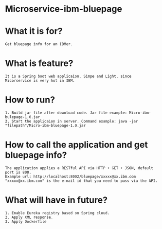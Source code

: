 # Microservice-ibm-bluepage

# What it is for?
	Get bluepage info for an IBMer.

# What is feature?
	It is a Spring boot web applicaion. Simpe and Light, since Micorservice is very hot in IBM.
	
# How to run?
	1. Build jar file after download code. Jar file example: Micro-ibm-bulepage-1.0.jar
	2. Start the applicaion in server. Command example: java -jar "filepath"/Micro-ibm-bluepage-1.0.jar

# How to call the application and get bluepage info?
	The application applies a RESTful API via HTTP + GET + JSON, default port is 800.
	Example url: http://localhost:8002/bluepage/xxxxx@xx.ibm.com
	"xxxxx@xx.ibm.com" is the e-mail id that you need to pass via the API.
	
# What will have in future?
	1. Enable Eureka registry based on Spring cloud.
	2. Apply XML response.
	3. Apply Dockerfile
